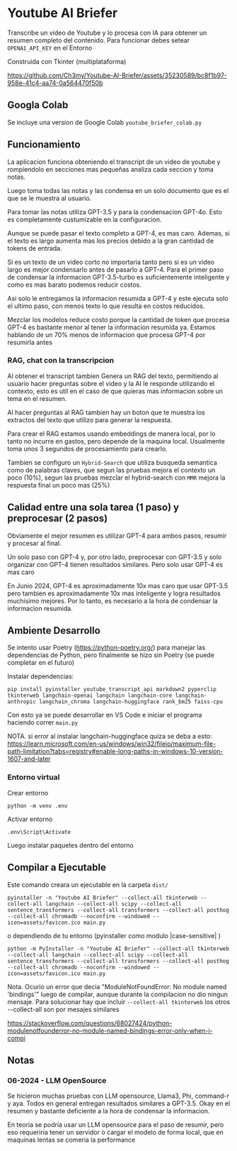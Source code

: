 # Youtube AI Briefer #

Transcribe un video de Youtube y lo procesa con IA para obtener un resumen completo del contenido. Para funcionar debes setear `OPENAI_API_KEY` en el Entorno

Construida con Tkinter (multiplataforma)

https://github.com/Ch3my/Youtube-AI-Briefer/assets/35230589/bc8f1b97-958e-41c4-aa74-0a564470f50b

## Googla Colab ##

Se incluye una version de Google Colab `youtube_briefer_colab.py`

## Funcionamiento ##

La aplicacion funciona obteniendo el transcript de un video de youtube y rompiendolo en secciones mas pequeñas analiza cada seccion y toma notas.

Luego toma todas las notas y las condensa en un solo documento que es el que se le muestra al usuario.

Para tomar las notas utiliza GPT-3.5 y para la condensacion GPT-4o. Esto es completamente custumizable en la configuracion.

Aunque se puede pasar el texto completo a GPT-4, es mas caro. Ademas, si el texto es largo aumenta mas los precios debido a la gran cantidad de tokens de entrada.

Si es un texto de un video corto no importaria tanto pero si es un video largo es mejor condensarlo antes de pasarlo a GPT-4. Para el primer paso de condensar la informacion GPT-3.5-turbo es suficientemente inteligente y como es mas barato podemos reducir costos.

Asi solo le entregamos la informacion resumida a GPT-4 y este ejecuta solo el ultimo paso, con menos texto lo que resulta en costos reducidos.

Mezclar los modelos reduce costo porque la cantidad de token que procesa GPT-4 es bastante menor al tener la informacion resumida ya. Estamos hablando de un 70% menos de informacion que procesa GPT-4 por resumirla antes

### RAG, chat con la transcripcion ###
Al obtener el transcript tambien Genera un RAG del texto, permitiendo al usuario hacer preguntas sobre el video y la AI le responde utilizando el contexto, esto es util en el caso de que quieras mas informacion sobre un tema en el resumen.

Al hacer preguntas al RAG tambien hay un boton que te muestra los extractos del texto que utilizo para generar la respuesta.

Para crear el RAG estamos usando embeddings de manera local, por lo tanto no incurre en gastos, pero depende de la maquina local. Usualmente toma unos 3 segundos de procesamiento para crearlo.

Tambien se configuro un `Hybrid-Search` que utiliza busqueda semantica como de palabras claves, que segun las pruebas mejora el contexto un poco (10%), segun las pruebas mezclar el hybrid-search con `MMR` mejora la respuesta final un poco mas (25%)

## Calidad entre una sola tarea (1 paso) y preprocesar (2 pasos) ##

Obviamente el mejor resumen es utilizar GPT-4 para ambos pasos, resumir y procesar al final.

Un solo paso con GPT-4 y, por otro lado, preprocesar con GPT-3.5 y solo organizar con GPT-4 tienen resultados similares. Pero solo usar GPT-4 es mas caro

En Junio 2024, GPT-4 es aproximadamente 10x mas caro que usar GPT-3.5 pero tambien es aproximadamente 10x mas inteligente y logra resultados muchisimo mejores. Por lo tanto, es necesario a la hora de condensar la informacion resumida.

## Ambiente Desarrollo  ##

Se intento usar Poetry (https://python-poetry.org/) para manejar las dependencias de Python, pero finalmente se hizo sin Poetry (se puede completar en el futuro)

Instalar dependencias:

``` 
pip install pyinstaller youtube_transcript_api markdown2 pyperclip tkinterweb langchain-openai langchain langchain-core langchain-anthropic langchain_chroma langchain-huggingface rank_bm25 faiss-cpu
```

Con esto ya se puede desarrollar en VS Code e iniciar el programa haciendo correr `main.py`

NOTA. si error al instalar langchain-huggingface quiza se deba a esto: https://learn.microsoft.com/en-us/windows/win32/fileio/maximum-file-path-limitation?tabs=registry#enable-long-paths-in-windows-10-version-1607-and-later

### Entorno virtual ###

Crear entorno

`python -m venv .env`

Activar entorno

`.env\Script\Activate`

Luego instalar paquetes dentro del entorno

## Compilar a Ejecutable ##

Este comando creara un ejecutable en la carpeta `dist/`

```
pyinstaller -n "Youtube AI Briefer" --collect-all tkinterweb --collect-all langchain --collect-all scipy --collect-all sentence_transformers --collect-all transformers --collect-all posthog --collect-all chromadb --noconfirm --windowed --icon=assets/favicon.ico main.py
```

o dependiendo de tu entorno (pyinstaller como modulo |case-sensitive| )

```
python -m PyInstaller -n "Youtube AI Briefer" --collect-all tkinterweb --collect-all langchain --collect-all scipy --collect-all sentence_transformers --collect-all transformers --collect-all posthog --collect-all chromadb --noconfirm --windowed --icon=assets/favicon.ico main.py
```

Nota. Ocurio un error que decia "ModuleNotFoundError: No module named 'bindings'" luego de compilar, aunque durante la compilacion no dio ningun mensaje. Para solucionar hay que incluir `--collect-all tkinterweb` los otros --collect-all son por mesajes similares

https://stackoverflow.com/questions/68027424/python-modulenotfounderror-no-module-named-bindings-error-only-when-i-compi

## Notas ##

### 06-2024 - LLM OpenSource ###
Se hicieron muchas pruebas con LLM opensource, Llama3, Phi, command-r y aya. Todos en general entregan resultados similares a GPT-3.5. Okay en el resumen y bastante deficiente a la hora de condensar la informacion.

En teoria se podria usar un LLM opensource para el paso de resumir, pero eso requeriria tener un servidor o cargar el modelo de forma local, que en maquinas lentas se comeria la performance
